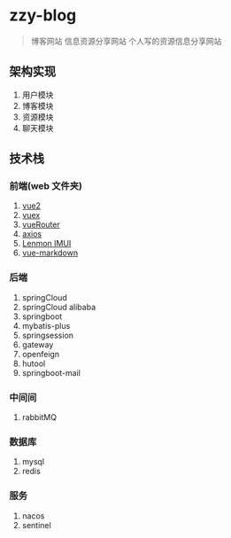 # zzy-blog

> 博客网站 信息资源分享网站
> 个人写的资源信息分享网站

## 架构实现
1. 用户模块
2. 博客模块
3. 资源模块
4. 聊天模块

## 技术栈
### 前端(web 文件夹)
1. [vue2](https://cn.vuejs.org/v2/guide/)
2. [vuex](https://vuex.vuejs.org/zh/guide/#%E6%9C%80%E7%AE%80%E5%8D%95%E7%9A%84-store)
3. [vueRouter](https://router.vuejs.org/zh/introduction.html)
4. [axios](https://www.axios-http.cn/docs/api_intro)
5. [Lenmon IMUI](http://june000.gitee.io/lemon-im/)
6. [vue-markdown](https://zhaoxuhui1122.github.io/vue-markdown-docs/props.html#%E7%BC%96%E8%BE%91%E5%99%A8%E5%9F%BA%E6%9C%AC%E5%B1%9E%E6%80%A7)
### 后端
1. springCloud
2. springCloud alibaba
5. springboot
3. mybatis-plus
4. springsession
5. gateway
6. openfeign
7. hutool
8. springboot-mail
### 中间间
1. rabbitMQ
### 数据库
1. mysql
2. redis
### 服务
1. nacos
2. sentinel
